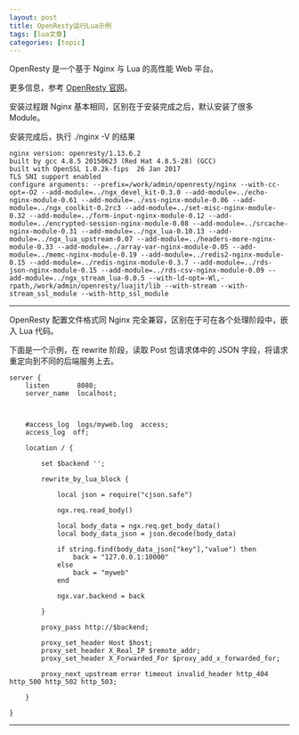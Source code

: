 ```yaml
---
layout: post
title: OpenResty运行Lua示例 
tags: [lua文章]
categories: [topic]
---
```

OpenResty 是一个基于 Nginx 与 Lua 的高性能 Web 平台。

更多信息，参考 [OpenResty 官网](http://openresty.org/)。

安装过程跟 Nginx 基本相同，区别在于安装完成之后，默认安装了很多 Module。

安装完成后，执行 ./nginx -V 的结果

    
    
    nginx version: openresty/1.13.6.2  
    built by gcc 4.8.5 20150623 (Red Hat 4.8.5-28) (GCC)   
    built with OpenSSL 1.0.2k-fips  26 Jan 2017  
    TLS SNI support enabled  
    configure arguments: --prefix=/work/admin/openresty/nginx --with-cc-opt=-O2 --add-module=../ngx_devel_kit-0.3.0 --add-module=../echo-nginx-module-0.61 --add-module=../xss-nginx-module-0.06 --add-module=../ngx_coolkit-0.2rc3 --add-module=../set-misc-nginx-module-0.32 --add-module=../form-input-nginx-module-0.12 --add-module=../encrypted-session-nginx-module-0.08 --add-module=../srcache-nginx-module-0.31 --add-module=../ngx_lua-0.10.13 --add-module=../ngx_lua_upstream-0.07 --add-module=../headers-more-nginx-module-0.33 --add-module=../array-var-nginx-module-0.05 --add-module=../memc-nginx-module-0.19 --add-module=../redis2-nginx-module-0.15 --add-module=../redis-nginx-module-0.3.7 --add-module=../rds-json-nginx-module-0.15 --add-module=../rds-csv-nginx-module-0.09 --add-module=../ngx_stream_lua-0.0.5 --with-ld-opt=-Wl,-rpath,/work/admin/openresty/luajit/lib --with-stream --with-stream_ssl_module --with-http_ssl_module  
      
  
---  
  
OpenResty 配置文件格式同 Nginx 完全兼容，区别在于可在各个处理阶段中，嵌入 Lua 代码。

下面是一个示例，在 rewrite 阶段，读取 Post 包请求体中的 JSON 字段，将请求重定向到不同的后端服务上去。

    
    
    server {  
        listen       8080;  
        server_name  localhost;  
      
          
      
        #access_log  logs/myweb.log  access;  
        access_log  off;  
      
        location / {  
      
            set $backend '';  
      
            rewrite_by_lua_block {  
      
                local json = require("cjson.safe")  
      
                ngx.req.read_body()  
      
                local body_data = ngx.req.get_body_data()  
                local body_data_json = json.decode(body_data)  
      
                if string.find(body_data_json["key"],"value") then  
                    back = "127.0.0.1:10000"  
                else  
                    back = "myweb"  
                end  
      
                ngx.var.backend = back  
      
            }  
      
            proxy_pass http://$backend;  
      
            proxy_set_header Host $host;  
            proxy_set_header X_Real_IP $remote_addr;  
            proxy_set_header X_Forwarded_For $proxy_add_x_forwarded_for;  
      
            proxy_next_upstream error timeout invalid_header http_404 http_500 http_502 http_503;  
      
        }  
      
    }  
      
  
---
